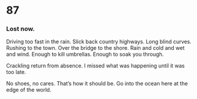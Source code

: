 # 87

### Lost now.

Driving too fast in the rain. Slick back country highways. Long blind curves. Rushing to the town. Over the bridge to the shore. Rain and cold and wet and wind. Enough to kill umbrellas. Enough to soak you through.

Crackling return from absence. I missed what was happening until it was too late. 

No shoes, no cares. That’s how it should be. Go into the ocean here at the edge of the world. 